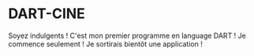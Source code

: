 # DART-CINE

Soyez indulgents ! C'est mon premier programme en language DART ! Je commence seulement ! Je sortirais bientôt une application !
